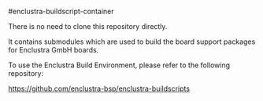 #enclustra-buildscript-container

There is no need to clone this repository directly.

It contains submodules which are used to build the board support packages for Enclustra GmbH boards.

To use the Enclustra Build Environment, please refer to the following repository:

https://github.com/enclustra-bsp/enclustra-buildscripts
